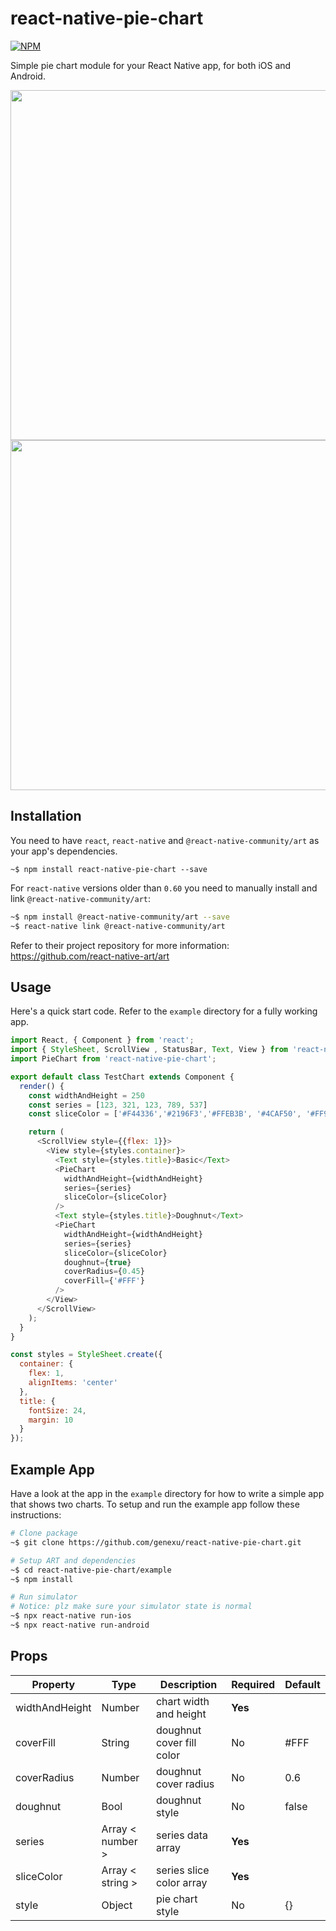 # react-native-pie-chart
[![NPM](https://nodei.co/npm/react-native-pie-chart.png?downloads=true)](https://nodei.co/npm/react-native-pie-chart/)

Simple pie chart module for your React Native app, for both iOS and Android.

<img height=560 src="http://i.imgur.com/vVt2K03.png">
<img height=560 src="http://i.imgur.com/IvLKYcx.png">

## Installation

You need to have `react`, `react-native` and `@react-native-community/art` as your app's dependencies.

`~$ npm install react-native-pie-chart --save`

For `react-native` versions older than `0.60` you need to manually install and link `@react-native-community/art`:

```bash
~$ npm install @react-native-community/art --save
~$ react-native link @react-native-community/art
```

Refer to their project repository for more information: https://github.com/react-native-art/art

## Usage

Here's a quick start code. Refer to the `example` directory for a fully working app.

```javascript
import React, { Component } from 'react';
import { StyleSheet, ScrollView , StatusBar, Text, View } from 'react-native';
import PieChart from 'react-native-pie-chart';

export default class TestChart extends Component {
  render() {
    const widthAndHeight = 250
    const series = [123, 321, 123, 789, 537]
    const sliceColor = ['#F44336','#2196F3','#FFEB3B', '#4CAF50', '#FF9800']

    return (
      <ScrollView style={{flex: 1}}>
        <View style={styles.container}>
          <Text style={styles.title}>Basic</Text>
          <PieChart
            widthAndHeight={widthAndHeight}
            series={series}
            sliceColor={sliceColor}
          />
          <Text style={styles.title}>Doughnut</Text>
          <PieChart
            widthAndHeight={widthAndHeight}
            series={series}
            sliceColor={sliceColor}
            doughnut={true}
            coverRadius={0.45}
            coverFill={'#FFF'}
          />
        </View>
      </ScrollView>
    );
  }
}

const styles = StyleSheet.create({
  container: {
    flex: 1,
    alignItems: 'center'
  },
  title: {
    fontSize: 24,
    margin: 10
  }
});
```

## Example App
Have a look at the app in the `example` directory for how to write a simple app that shows two charts.
To setup and run the example app follow these instructions:

```bash
# Clone package
~$ git clone https://github.com/genexu/react-native-pie-chart.git

# Setup ART and dependencies
~$ cd react-native-pie-chart/example
~$ npm install

# Run simulator
# Notice: plz make sure your simulator state is normal
~$ npx react-native run-ios
~$ npx react-native run-android
```

## Props

| Property            | Type                      | Description                        | Required | Default        |
| ------------------- | ------------------------- | ---------------------------------- | -------- | -------------- |
| widthAndHeight      | Number                    | chart width and height             | **Yes**  |                |
| coverFill           | String                    | doughnut cover fill color          |   No     | #FFF           |
| coverRadius         | Number                    | doughnut cover radius              |   No     | 0.6            |
| doughnut            | Bool                      | doughnut style                     |   No     | false          |
| series              | Array < number >          | series data array                  | **Yes**  |                |
| sliceColor          | Array < string >          | series slice color array           | **Yes**  |                |
| style               | Object                    | pie chart style                    |   No     | {}             |
